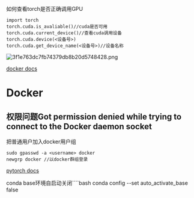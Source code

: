 如何查看torch是否正确调用GPU
```shell
import torch
torch.cuda.is_avaliable()//cuda是否可用
torch.cuda.current_device()//查看cuda调用设备
torch.cuda.device(<设备号>)
torch.cuda.get_device_name(<设备号>)//设备名称
```
![3f1e763dc7fb74379db8b20d5748428.png](https://chillcharlie-img.oss-cn-hangzhou.aliyuncs.com/imgae/2023/01/24/c647bb164bccbbf527abadf97563f809_3f1e763dc7fb74379db8b20d5748428.png)

[docker docs](https://docs.docker.com.zh.xy2401.com/config/containers/resource_constraints/)
# Docker
## 权限问题Got permission denied while trying to connect to the Docker daemon socket
把普通用户加入docker用户组
```shell
sudo gpasswd -a <username> docker
newgrp docker //以docker群组登录
```
[pytorch docs](https://pytorch.org/docs/stable/index.html)

conda base环境自启动关闭````bash
conda config --set auto_activate_base false
